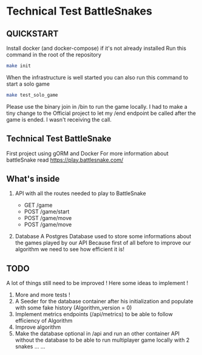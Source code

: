 # Technical Test BattleSnakes
## QUICKSTART
Install docker (and docker-compose) if it's not already installed 
Run this command in the root of the repository
```sh
make init
``` 

When the infrastructure is well started you can also run this command to start a solo game
```sh
make test_solo_game
``` 
Please use the binary join in /bin to run the game locally. I had to make a tiny change to the Official project to let my /end endpoint be called after the game is ended. I wasn't receiving the call.

## Technical Test BattleSnake
First project using gORM and Docker
For more information about battleSnake read https://play.battlesnake.com/


## What's inside
1. API with all the routes needed to play to BattleSnake 
    - GET /game 
    - POST /game/start 
    - POST /game/move 
    - POST /game/move
    
2. Database A Postgres Database used to store some informations about the games played by our API Because first of all before to improve our algorithm we need to see how efficient it is!


## TODO
A lot of things still need to be improved !
Here some ideas to implement !

1. More and more tests !
2. A Seeder for the database container after his initialization and populate with some fake history (Algorithm_version = 0)
3. Implement metrics endpoints (/api/metrics) to be able to follow efficiency of Algorithm
4. Improve algorithm
5. Make the database optional in /api  and run an other container API without the database to be able to run multiplayer game locally with 2 snakes
...
...